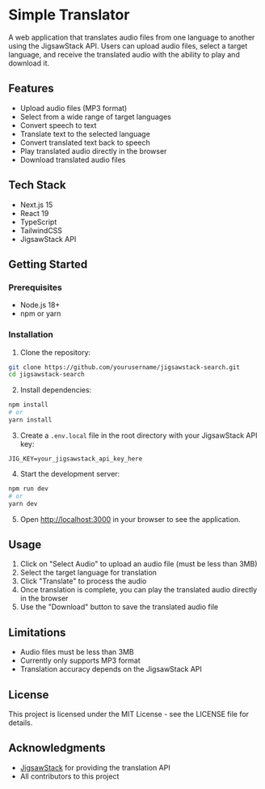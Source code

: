 # Simple Translator

A web application that translates audio files from one language to another using the JigsawStack API. Users can upload audio files, select a target language, and receive the translated audio with the ability to play and download it.

## Features

- Upload audio files (MP3 format)
- Select from a wide range of target languages
- Convert speech to text
- Translate text to the selected language
- Convert translated text back to speech
- Play translated audio directly in the browser
- Download translated audio files

## Tech Stack

- Next.js 15
- React 19
- TypeScript
- TailwindCSS
- JigsawStack API

## Getting Started

### Prerequisites

- Node.js 18+
- npm or yarn

### Installation

1. Clone the repository:

```bash
git clone https://github.com/yourusername/jigsawstack-search.git
cd jigsawstack-search
```

2. Install dependencies:

```bash
npm install
# or
yarn install
```

3. Create a `.env.local` file in the root directory with your JigsawStack API key:

```
JIG_KEY=your_jigsawstack_api_key_here
```

4. Start the development server:

```bash
npm run dev
# or
yarn dev
```

5. Open [http://localhost:3000](http://localhost:3000) in your browser to see the application.

## Usage

1. Click on "Select Audio" to upload an audio file (must be less than 3MB)
2. Select the target language for translation
3. Click "Translate" to process the audio
4. Once translation is complete, you can play the translated audio directly in the browser
5. Use the "Download" button to save the translated audio file

## Limitations

- Audio files must be less than 3MB
- Currently only supports MP3 format
- Translation accuracy depends on the JigsawStack API

## License

This project is licensed under the MIT License - see the LICENSE file for details.

## Acknowledgments

- [JigsawStack](https://jigsawstack.com/) for providing the translation API
- All contributors to this project
